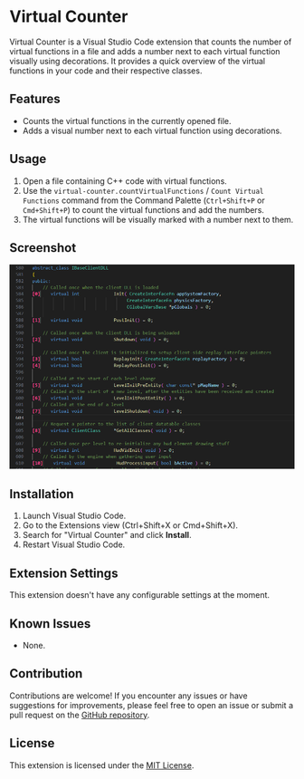 # Virtual Counter

Virtual Counter is a Visual Studio Code extension that counts the number of virtual functions in a file and adds a number next to each virtual function visually using decorations. It provides a quick overview of the virtual functions in your code and their respective classes.

## Features

- Counts the virtual functions in the currently opened file.
- Adds a visual number next to each virtual function using decorations.

## Usage

1. Open a file containing C++ code with virtual functions.
2. Use the `virtual-counter.countVirtualFunctions` / `Count Virtual Functions` command from the Command Palette (`Ctrl+Shift+P` or `Cmd+Shift+P`) to count the virtual functions and add the numbers.
3. The virtual functions will be visually marked with a number next to them.

## Screenshot

![Screenshot](screenshot.png)

## Installation

1. Launch Visual Studio Code.
2. Go to the Extensions view (Ctrl+Shift+X or Cmd+Shift+X).
3. Search for "Virtual Counter" and click **Install**.
4. Restart Visual Studio Code.

## Extension Settings

This extension doesn't have any configurable settings at the moment.

## Known Issues

- None.

## Contribution

Contributions are welcome! If you encounter any issues or have suggestions for improvements, please feel free to open an issue or submit a pull request on the [GitHub repository](https://github.com/zphrus/virtual-counter).

## License

This extension is licensed under the [MIT License](LICENSE).
